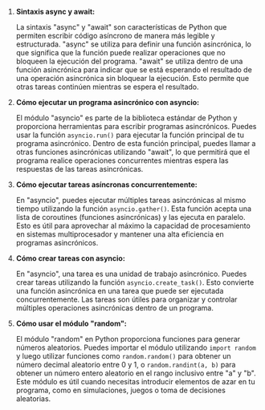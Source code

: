 

1. **Sintaxis async y await:**
   
   La sintaxis "async" y "await" son características de Python que permiten escribir código asíncrono de manera más legible y estructurada. "async" se utiliza para definir una función asincrónica, lo que significa que la función puede realizar operaciones que no bloqueen la ejecución del programa. "await" se utiliza dentro de una función asincrónica para indicar que se está esperando el resultado de una operación asincrónica sin bloquear la ejecución. Esto permite que otras tareas continúen mientras se espera el resultado.

2. **Cómo ejecutar un programa asincrónico con asyncio:**

   El módulo "asyncio" es parte de la biblioteca estándar de Python y proporciona herramientas para escribir programas asincrónicos. Puedes usar la función `asyncio.run()` para ejecutar la función principal de tu programa asincrónico. Dentro de esta función principal, puedes llamar a otras funciones asincrónicas utilizando "await", lo que permitirá que el programa realice operaciones concurrentes mientras espera las respuestas de las tareas asincrónicas.

3. **Cómo ejecutar tareas asíncronas concurrentemente:**

   En "asyncio", puedes ejecutar múltiples tareas asincrónicas al mismo tiempo utilizando la función `asyncio.gather()`. Esta función acepta una lista de coroutines (funciones asincrónicas) y las ejecuta en paralelo. Esto es útil para aprovechar al máximo la capacidad de procesamiento en sistemas multiprocesador y mantener una alta eficiencia en programas asincrónicos.

4. **Cómo crear tareas con asyncio:**

   En "asyncio", una tarea es una unidad de trabajo asincrónico. Puedes crear tareas utilizando la función `asyncio.create_task()`. Esto convierte una función asincrónica en una tarea que puede ser ejecutada concurrentemente. Las tareas son útiles para organizar y controlar múltiples operaciones asincrónicas dentro de un programa.

5. **Cómo usar el módulo "random":**

   El módulo "random" en Python proporciona funciones para generar números aleatorios. Puedes importar el módulo utilizando `import random` y luego utilizar funciones como `random.random()` para obtener un número decimal aleatorio entre 0 y 1, o `random.randint(a, b)` para obtener un número entero aleatorio en el rango inclusivo entre "a" y "b". Este módulo es útil cuando necesitas introducir elementos de azar en tu programa, como en simulaciones, juegos o toma de decisiones aleatorias.
